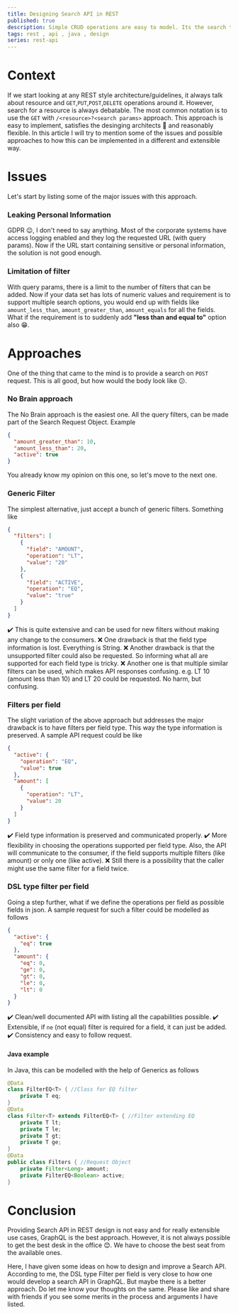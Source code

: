 ```yaml
---
title: Designing Search API in REST
published: true
description: Simple CRUD operations are easy to model. Its the search that is hard to decide.
tags: rest , api , java , design
series: rest-api
---
```


# Context
If we start looking at any REST style architecture/guidelines, it always talk about resource and `GET`,`PUT`,`POST`,`DELETE` operations around it. However, search for a resource is always debatable. The most common notation is to use the `GET` with `/<resource>?<search params>` approach. This approach is easy to implement, satisfies the desinging architects :necktie: and reasonably flexible. 
In this article I will try to mention some of the issues and possible approaches to how this can be implemented in a different and extensible way.
 
# Issues
Let's start by listing some of the major issues with this approach.
### Leaking Personal Information 
GDPR :wink:, I don't need to say anything. Most of the corporate systems have access logging enabled and they log the requested URL (with query params). Now if the URL start containing sensitive or personal information, the solution is not good enough. 
### Limitation of filter
With query params, there is a limit to the number of filters that can be added. Now if your data set has lots of numeric values and requirement is to support multiple search options, you would end up with fields like `amount_less_than`, `amount_greater_than`, `amount_equals` for all the fields. What if the requirement is to suddenly add **"less than and equal to"** option also :grin:.

# Approaches
One of the thing that came to the mind is to provide a search on `POST` request. This is all good, but how would the body look like :confused:.
### No Brain approach
The No Brain approach is the easiest one. All the query filters, can be made part of the Search Request Object. Example
```json
{
  "amount_greater_than": 10,
  "amount_less_than": 20,
  "active": true
}
```
You already know my opinion on this one, so let's move to the next one.
### Generic Filter
The simplest alternative, just accept a bunch of generic filters. Something like
```json
{
  "filters": [
    {
      "field": "AMOUNT",
      "operation": "LT",
      "value": "20"
    },
    {
      "field": "ACTIVE",
      "operation": "EQ",
      "value": "true"
    }
  ]
}
```
:heavy_check_mark: This is quite extensive and can be used for new filters without making any change to the consumers. 
:x: One drawback is that the field type information is lost. Everything is String.
:x: Another drawback is that the unsupported filter could also be requested. So informing what all are supported for each field type is tricky.
:x: Another one is that multiple similar filters can be used, which makes API responses confusing. e.g. LT 10 (amount less than 10) and LT 20 could be requested. No harm, but confusing.
### Filters per field
The slight variation of the above approach but addresses the major drawback is to have filters per field type. This way the type information is preserved. A sample API request could be like
```json
{
  "active": {
    "operation": "EQ",
    "value": true
  },
  "amount": [
    {
      "operation": "LT",
      "value": 20
    }
  ]
}
```
:heavy_check_mark: Field type information is preserved and communicated properly.
:heavy_check_mark: More flexibility in choosing the operations supported per field type. Also, the API will communicate to the consumer, if the field supports multiple filters (like amount) or only one (like active).
:x: Still there is a possibility that the caller might use the same filter for a field twice.
### DSL type filter per field
Going a step further, what if we define the operations per field as possible fields in json. A sample request for such a filter could be modelled as follows
```json
{
  "active": {
    "eq": true
  },
  "amount": {
    "eq": 0,
    "ge": 0,
    "gt": 0,
    "le": 0,
    "lt": 0
  }
}
```
:heavy_check_mark: Clean/well documented API with listing all the capabilities possible.
:heavy_check_mark: Extensible, if `ne` (not equal) filter is required for a field, it can just be added.
:heavy_check_mark: Consistency and easy to follow request.
#### Java example
In Java, this can be modelled with the help of Generics as follows
```java
@Data
class FilterEQ<T> { //Class for EQ filter
    private T eq;
}
@Data
class Filter<T> extends FilterEQ<T> { //Filter extending EQ 
    private T lt;
    private T le;
    private T gt;
    private T ge;
}
@Data
public class Filters { //Request Object
    private Filter<Long> amount;
    private FilterEQ<Boolean> active;
}
```
# Conclusion
Providing Search API in REST design is not easy and for really extensible use cases, GraphQL is the best approach. However, it is not always possible to get the best desk in the office :blush:. We have to choose the best seat from the available ones.

Here, I have given some ideas on how to design and improve a Search API. According to me, the DSL type Filter per field is very close to how one would develop a search API in GraphQL. But maybe there is a better approach. Do let me know your thoughts on the same. Please like and share with friends if you see some merits in the process and arguments I have listed.